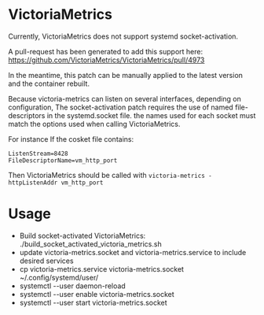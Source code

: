 # VictoriaMetrics

Currently, VictoriaMetrics does not support systemd socket-activation.

A pull-request has been generated to add this support here: https://github.com/VictoriaMetrics/VictoriaMetrics/pull/4973

In the meantime, this patch can be manually applied to the latest version and the container rebuilt.

Because victoria-metrics can listen on several interfaces, depending on configuration, The socket-activation
patch requires the use of named file-descriptors in the systemd.socket file.  the names used for each socket must match
the options used when calling VictoriaMetrics.

For instance If the cosket file contains:
```
ListenStream=8428
FileDescriptorName=vm_http_port
```
Then VictoriaMetrics should be called with `victoria-metrics -httpListenAddr vm_http_port`

# Usage
* Build socket-activated VictoriaMetrics:
 ./build_socket_activated_victoria_metrics.sh
* update victoria-metrics.socket and victoria-metrics.service to include desired services
* cp victoria-metrics.service victoria-metrics.socket ~/.config/systemd/user/
* systemctl --user daemon-reload
* systemctl --user enable victoria-metrics.socket
* systemctl --user start victoria-metrics.socket

